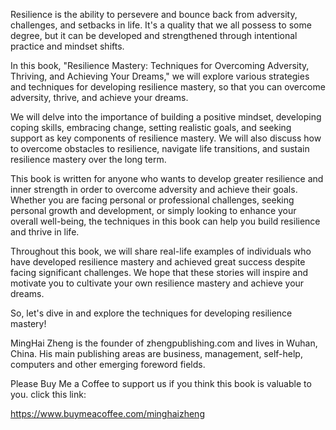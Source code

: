 

Resilience is the ability to persevere and bounce back from adversity, challenges, and setbacks in life. It's a quality that we all possess to some degree, but it can be developed and strengthened through intentional practice and mindset shifts.

In this book, "Resilience Mastery: Techniques for Overcoming Adversity, Thriving, and Achieving Your Dreams," we will explore various strategies and techniques for developing resilience mastery, so that you can overcome adversity, thrive, and achieve your dreams.

We will delve into the importance of building a positive mindset, developing coping skills, embracing change, setting realistic goals, and seeking support as key components of resilience mastery. We will also discuss how to overcome obstacles to resilience, navigate life transitions, and sustain resilience mastery over the long term.

This book is written for anyone who wants to develop greater resilience and inner strength in order to overcome adversity and achieve their goals. Whether you are facing personal or professional challenges, seeking personal growth and development, or simply looking to enhance your overall well-being, the techniques in this book can help you build resilience and thrive in life.

Throughout this book, we will share real-life examples of individuals who have developed resilience mastery and achieved great success despite facing significant challenges. We hope that these stories will inspire and motivate you to cultivate your own resilience mastery and achieve your dreams.

So, let's dive in and explore the techniques for developing resilience mastery!

MingHai Zheng is the founder of zhengpublishing.com and lives in Wuhan, China. His main publishing areas are business, management, self-help, computers and other emerging foreword fields.

Please Buy Me a Coffee to support us if you think this book is valuable to you. click this link:

https://www.buymeacoffee.com/minghaizheng
